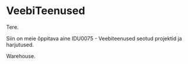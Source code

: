 # VeebiTeenused
Tere.

Siin on meie õppitava aine IDU0075 - Veebiteenused seotud projektid ja harjutused.

Warehouse.

